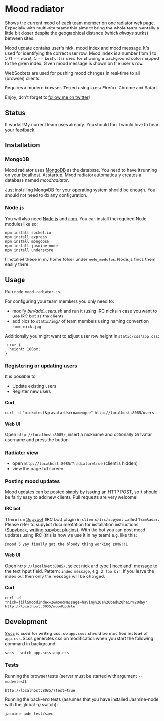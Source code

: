 Mood radiator
=

Shows the current
mood of each team member on one radiator web page. Especially with multi-site
teams this aims to bring the whole team mentally a little bit closer
despite the geographical distance (which _always_ sucks) between sites.

Mood update contains user's nick, mood index and mood message. It's used for
identifying the correct user row. Mood index is a number from 1 to 5 (1 ==
worst, 5 == best). It is used for showing a background color mapped to the
given index. Given mood message is shown on the user's row.

WebSockets are used for pushing mood changes in real-time to all (browser)
clients.

Requires a modern browser. Tested using latest Firefox, Chrome and Safari.

Enjoy, don't forget to [follow me on twitter](http://twitter.com/mileskin)!

Status
-

It works! My current team uses already. You should too. I
would love to hear your feedback.

Installation
-

### MongoDB

Mood radiator uses [MongoDB](http://www.mongodb.org/) as the database. You need
to have it running on your localhost. At startup, Mood radiator automatically
creates a database named *moodradiator*.

Just installing MongoDB for your operating system should be enough. You should
not need to do any configuration.

### Node.js

You will also need [Node.js](http://nodejs.org/) and [npm](http://npmjs.org/).
You can install the required Node modules like so:

    npm install socket.io
    npm install express
    npm install mongoose
    npm install jasmine-node
    npm install underscore

I installed these in my home folder under `node_modules`. Node.js finds
them easily there.

Usage
-

Run `node mood-radiator.js`.

For configuring your team members you only need to:

* modify *bin/add_users.sh* and run it (using IRC nicks in case you want to use IRC bot as the client)
* add pics to `static/img/` of team members using naming convention `some-nick.jpg`

Additionally you might want to adjust user row height in `static/css/app.css`:

    .user {
      height: 180px;
    }

### Registering or updating users

It is possible to
* Update existing users
* Register new users

#### Curl

`curl -d "nick=test&gravatarUsername=gee" http://localhost:8085/users`

#### Web UI

Open `http://localhost:8085/`, insert a nickname and optionally Gravatar
username and press the button.

### Radiator view

* open `http://localhost:8085/?radiator=true` (client is hidden)
* view the page full screen

### Posting mood updates

Mood updates can be posted simply by issuing an HTTP POST, so it should be
fairly easy to add new clients. Pull requests are very welcome!

#### IRC bot

There is a [Supybot](http://sourceforge.net/projects/supybot/) (IRC bot) plugin
in `clients/irc/supybot` called `TeamRadar`. Please refer to supybot
documentation for installation instructions
([Supybook](http://supybook.fealdia.org/devel/), [writing supybot
plugins](http://web.archive.org/web/20080103010543/http://supybot.com/documentation/help/tutorial/plugin-author-tutorial/tutorial-all-pages)).
With the bot you can post mood updates using IRC (this is how we use it in my
team) e.g. like this:

    @mood 5 yay finally got the bloody thing working zOMG!!1

#### Web UI

Open `http://localhost:8085/`, select nick and type [index and] message to the
text input field. Pattern: `index message`, e.g. `2 foo bar`. If you leave the
index out then only the message will be changed.

#### Curl

    curl -d "nick=jill&moodIndex=2&moodMessage=having%20a%20bad%20hair%20day" http://localhost:8085/moodUpdate

Development
-

[Scss](http://sass-lang.com/) is used for writing css, so `app.scss`
should be modified instead of `app.css`. Scss generates css on
modification when you start the following command in background:

    sass --watch app.scss:app.css

### Tests
Running the browser tests (server must be started with argument `--mode=test`):

    http://localhost:8085/?test=true

Running the back-end tests (assumes that you have installed Jasmine-node with
the global *-g* switch):

    jasmine-node test/spec

